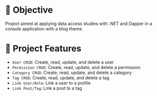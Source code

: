 # :pushpin: Objective

Project aimed at applying data access studies with .NET and Dapper in a console application with a blog theme. </h1>

# :hammer: Project Features

- `User CRUD`: Create, read, update, and delete a user
- `Permission CRUD`: Create, read, update, and delete a permission
- `Category CRUD`: Create, read, update, and delete a category
- `Tag CRUD`: Create, read, update, and delete a tag
- `Link User/Role`: Link a user to a profile
- `Link Post/Tag`: Link a post to a tag